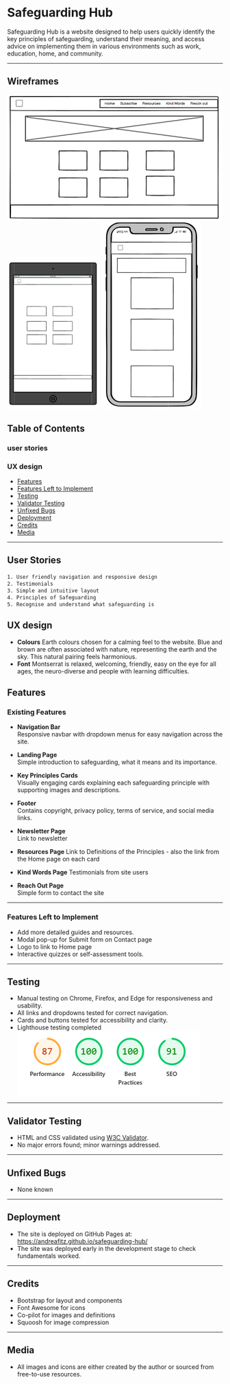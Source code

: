 # Safeguarding Hub

Safeguarding Hub is a website designed to help users quickly identify the key principles of safeguarding, understand their meaning, and access advice on implementing them in various environments such as work, education, home, and community.

---

## Wireframes

![Homepage Wireframe](assets/images/laptop-wireframe.png)
![Homepage Wireframe](assets/images/tablet-wireframe.png) 
![Homepage Wireframe](assets/images/mobile-wireframe.png)


## Table of Contents

### user stories
### UX design

- [Features](#features)
- [Features Left to Implement](#features-left-to-implement)
- [Testing](#testing)
- [Validator Testing](#validator-testing)
- [Unfixed Bugs](#unfixed-bugs)
- [Deployment](#deployment)
- [Credits](#credits)
- [Media](#media)

---
## User Stories
    1. User friendly navigation and responsive design
    2. Testimonials
    3. Simple and intuitive layout
    4. Principles of Safeguarding
    5. Recognise and understand what safeguarding is


## UX design
- **Colours**
    Earth colours chosen for a calming feel to the website. Blue and brown are often associated with nature, representing the earth and the sky. This natural pairing feels harmonious.
- **Font**
    Montserrat is relaxed, welcoming, friendly, easy on the eye for all ages, the neuro-diverse and people with learning difficulties.

## Features

### Existing Features

- **Navigation Bar**  
  Responsive navbar with dropdown menus for easy navigation across the site.

- **Landing Page**  
  Simple introduction to safeguarding, what it means and its importance.

- **Key Principles Cards**  
  Visually engaging cards explaining each safeguarding principle with supporting images and descriptions.

- **Footer**  
  Contains copyright, privacy policy, terms of service, and social media links.

- **Newsletter Page**  
  Link to newsletter

- **Resources Page**
  Link to Definitions of the Principles - also the link from the Home page on each card

- **Kind Words Page**
  Testimonials from site users

- **Reach Out Page**  
  Simple form to contact the site

---

### Features Left to Implement

- Add more detailed guides and resources.
- Modal pop-up for Submit form on Contact page
- Logo to link to Home page
- Interactive quizzes or self-assessment tools.

---

## Testing

- Manual testing on Chrome, Firefox, and Edge for responsiveness and usability.
- All links and dropdowns tested for correct navigation.
- Cards and buttons tested for accessibility and clarity.
- Lighthouse testing completed
![Lightouse testing](assets/images/lighthouse-testing.png)

---

## Validator Testing

- HTML and CSS validated using [W3C Validator](https://validator.w3.org/).
- No major errors found; minor warnings addressed.

---

## Unfixed Bugs

- None known

---

## Deployment

- The site is deployed on GitHub Pages at: https://andreafitz.github.io/safeguarding-hub/
- The site was deployed early in the development stage to check fundamentals worked.

---

## Credits

- Bootstrap for layout and components
- Font Awesome for icons
- Co-pilot for images and definitions
- Squoosh for image compression

---

## Media

- All images and icons are either created by the author or sourced from free-to-use resources.


